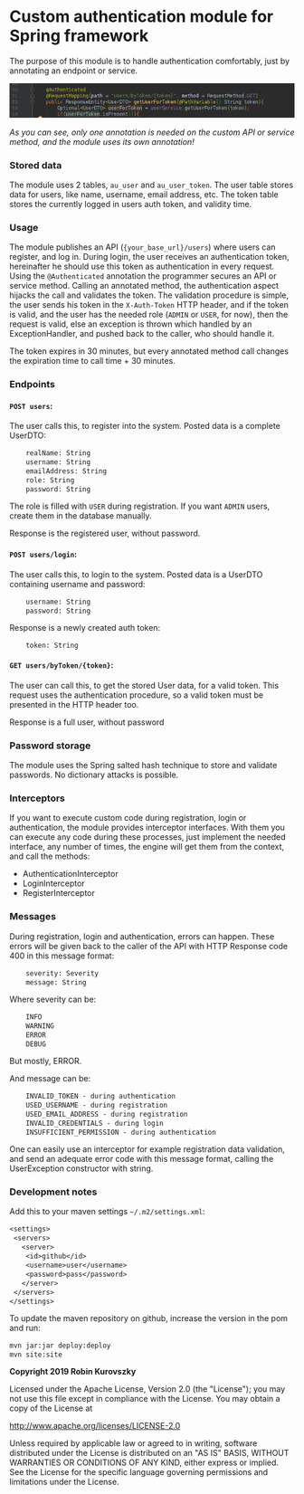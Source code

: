 # Custom authentication module for Spring framework

The purpose of this module is to handle authentication comfortably, just by annotating an endpoint or service.

![annotation](annotation.png)

*As you can see, only one annotation is needed on the custom API or service method, and the module uses its own annotation!*

### Stored data

The module uses 2 tables, `au_user` and `au_user_token`. The user table stores data for users, like name, username, email address, etc. 
The token table stores the currently logged in users auth token, and validity time.

### Usage

The module publishes an API (`{your_base_url}/users`) where users can register, and log in. During login, the user receives
 an authentication token, hereinafter he should use this token as authentication in every request. Using the `@Authenticated`
 annotation the programmer secures an API or service method. Calling an annotated
method, the authentication aspect hijacks the call and validates the token. The validation procedure is simple, the user sends his token in the 
`X-Auth-Token` HTTP header, and if the token is valid, and the
user has the needed role (`ADMIN` or `USER`, for now), then the request is valid, else an exception is thrown which handled by
an ExceptionHandler, and pushed back to the caller, who should handle it.

The token expires in 30 minutes, but every annotated method call changes the expiration time to call time + 30 minutes.

### Endpoints

#### `POST users`:

The user calls this, to register into the system. Posted data is a complete UserDTO:
```
    realName: String
    username: String
    emailAddress: String
    role: String
    password: String
```

The role is filled with `USER` during registration. If you want `ADMIN` users, create them in the database manually.

Response is the registered user, without password.

#### `POST users/login`:

The user calls this, to login to the system. Posted data is a UserDTO containing username and password:
```
    username: String
    password: String
```

Response is a newly created auth token:
```
    token: String
```

#### `GET users/byToken/{token}`:

The user can call this, to get the stored User data, for a valid token. This request uses the authentication procedure,
so a valid token must be presented in the HTTP header too.

Response is a full user, without password

### Password storage

The module uses the Spring salted hash technique to store and validate passwords. No dictionary attacks is possible.

### Interceptors

If you want to execute custom code during registration, login or authentication, the module provides interceptor interfaces.
With them you can execute any code during these processes, just implement the needed interface, any number of times, the
engine will get them from the context, and call the methods:

* AuthenticationInterceptor
* LoginInterceptor
* RegisterInterceptor

### Messages

During registration, login and authentication, errors can happen. These errors will be given back to the caller of the API with
HTTP Response code 400 in this message format:
```
    severity: Severity
    message: String
```
Where severity can be:
```
    INFO
    WARNING
    ERROR
    DEBUG
```
But mostly, ERROR.

And message can be:
```
    INVALID_TOKEN - during authentication
    USED_USERNAME - during registration
    USED_EMAIL_ADDRESS - during registration
    INVALID_CREDENTIALS - during login
    INSUFFICIENT_PERMISSION - during authentication
```
One can easily use an interceptor for example registration data validation, 
and send an adequate error code with this message format, calling the UserException constructor with string.

### Development notes

Add this to your maven settings `~/.m2/settings.xml`:

    <settings>
     <servers>
       <server>
        <id>github</id>
        <username>user</username>
        <password>pass</password>
       </server>
     </servers>
    </settings>

To update the maven repository on github, increase the version in the pom and run:

    mvn jar:jar deploy:deploy 
    mvn site:site

**Copyright 2019 Robin Kurovszky**

Licensed under the Apache License, Version 2.0 (the "License");
you may not use this file except in compliance with the License.
You may obtain a copy of the License at

http://www.apache.org/licenses/LICENSE-2.0

Unless required by applicable law or agreed to in writing, software
distributed under the License is distributed on an "AS IS" BASIS,
WITHOUT WARRANTIES OR CONDITIONS OF ANY KIND, either express or implied.
See the License for the specific language governing permissions and
limitations under the License.
